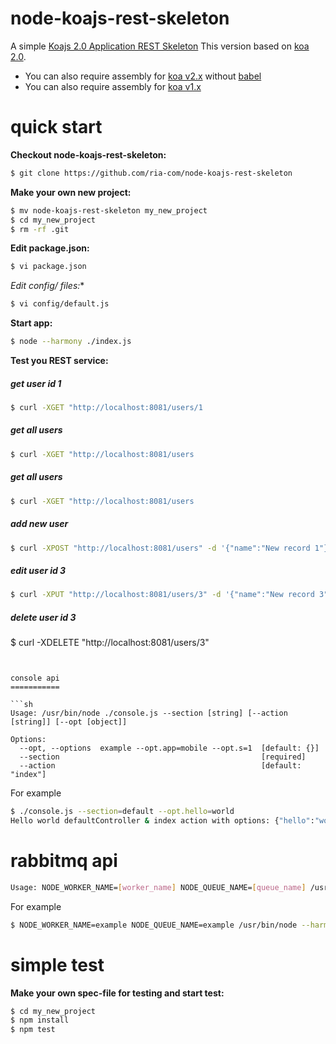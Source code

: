 node-koajs-rest-skeleton
===================

A simple [Koajs 2.0 Application REST Skeleton](https://github.com/ria-com/node-koajs-rest-skeleton)
This version based on [koa 2.0](https://github.com/koajs/koa/tree/v2.x). 

  * You can also require assembly for [koa v2.x](https://github.com/ria-com/node-koajs-rest-skeleton/tree/v2.x) without [babel](https://babeljs.io)
  * You can also require assembly for [koa v1.x](https://github.com/ria-com/node-koajs-rest-skeleton/tree/v1.x)
    

quick start
===========

**Checkout node-koajs-rest-skeleton:**

```sh
$ git clone https://github.com/ria-com/node-koajs-rest-skeleton
```

**Make your own new project:**

```sh
$ mv node-koajs-rest-skeleton my_new_project
$ cd my_new_project
$ rm -rf .git
```

**Edit package.json:**

```sh
$ vi package.json
```

**Edit config/* files:**

```sh
$ vi config/default.js
```

**Start app:**
```sh
$ node --harmony ./index.js
```

**Test you REST service:**

##### get user id 1
```sh
$ curl -XGET "http://localhost:8081/users/1
```
##### get all users
```sh
$ curl -XGET "http://localhost:8081/users
```
##### get all users
```sh
$ curl -XGET "http://localhost:8081/users
```

##### add new user
```sh
$ curl -XPOST "http://localhost:8081/users" -d '{"name":"New record 1"}' -H 'Content-Type: application/json'
```

##### edit user id 3
```sh
$ curl -XPUT "http://localhost:8081/users/3" -d '{"name":"New record 3"}' -H 'Content-Type: application/json'
```

##### delete user id 3
$ curl -XDELETE "http://localhost:8081/users/3"
```


console api
===========

```sh
Usage: /usr/bin/node ./console.js --section [string] [--action [string]] [--opt [object]]

Options:
  --opt, --options  example --opt.app=mobile --opt.s=1  [default: {}]
  --section                                             [required]
  --action                                              [default: "index"]
```

For example 
```sh
$ ./console.js --section=default --opt.hello=world
Hello world defaultController & index action with options: {"hello":"world"}
```

rabbitmq api
============

```sh
Usage: NODE_WORKER_NAME=[worker_name] NODE_QUEUE_NAME=[queue_name] /usr/bin/node --harmony ./worker.js
```

For example 
```sh
$ NODE_WORKER_NAME=example NODE_QUEUE_NAME=example /usr/bin/node --harmony ./worker.js
```


simple test
===========

**Make your own spec-file for testing and start test:**

```sh
$ cd my_new_project
$ npm install
$ npm test
```
